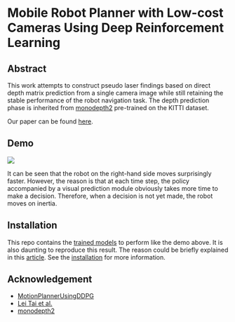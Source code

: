 # Mobile Robot Planner with Low-cost Cameras Using Deep Reinforcement Learning

## Abstract
This work attempts to construct pseudo laser findings based on direct depth matrix prediction from a single camera image while still retaining the stable performance of the robot navigation task. The depth prediction phase is inherited from [monodepth2](https://github.com/nianticlabs/monodepth2) pre-trained on the KITTI dataset.   

Our paper can be found [here](https://www.researchgate.net/publication/347535289_Mobile_Robot_Planner_with_Low-cost_Cameras_Using_Deep_Reinforcement_Learning).   

## Demo
<img src="/misc/demo.gif" class="fit image">   

It can be seen that the robot on the right-hand side moves surprisingly faster. However, the reason is that at each time step, the policy accompanied by a visual prediction module obviously takes more time to make a decision. Therefore, when a decision is not yet made, the robot moves on inertia.

## Installation
This repo contains the [trained models](./src/trained_models/) to perform like the demo above. It is also daunting to reproduce this result. The reason could be briefly explained in this [article](https://www.alexirpan.com/2018/02/14/rl-hard.html). See the [installation](./INSTALL.md) for more information.

## Acknowledgement
- [MotionPlannerUsingDDPG](https://github.com/m5823779/MotionPlannerUsingDDPG)
- [Lei Tai et al.](https://arxiv.org/pdf/1703.00420.pdf)
- [monodepth2](https://github.com/nianticlabs/monodepth2)


